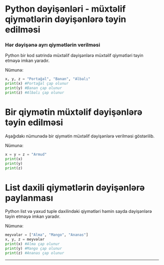 # Python dəyişənləri - müxtəlif qiymətlərin dəyişənlərə təyin edilməsi

### Hər dəyişənə ayrı qiymətlərin verilməsi 
Python bir kod sətrində müxtəlif dəyişənlərə müxtəlif qiymətləri təyin etməyə imkan yaradır. 

Nümunə:
```python
x, y, z = "Portağal", "Banan", "Albalı"
print(x) #Portağal çap olunur
print(y) #Banan çap olunur
print(z) #Albalı çap olunur
```

# Bir qiymətin müxtəlif dəyişənlərə təyin edilməsi

Aşağıdakı nümunədə bir qiymətin müxtəlif dəyişənlərə verilməsi göstərilib.

Nümunə:
```python
x = y = z = "Armud"
print(x)
print(y)
print(z)
```

# List daxili qiymətlərin dəyişənlərə paylanması

Python list və yaxud tuple daxilindəki qiymətləri həmin sayda dəyişənlərə təyin etməyə imkan yaradır.

Nümunə:
```python
meyvələr = ["Alma", "Mango", "Ananas"]
x, y, z = meyvələr
print(x) #Alma çap olunur
print(y) #Mango çap olunur
print(z) #Ananas çap olunur
```
***
